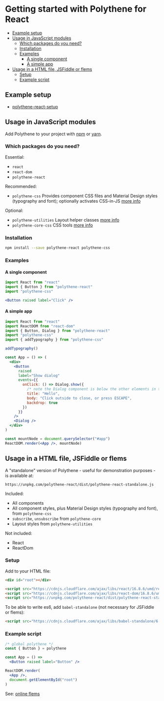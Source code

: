 # Getting started with Polythene for React

<!-- MarkdownTOC autolink="true" autoanchor="true" bracket="round" levels="1,2,3" -->

- [Example setup](#example-setup)
- [Usage in JavaScript modules](#usage-in-javascript-modules)
  - [Which packages do you need?](#which-packages-do-you-need)
  - [Installation](#installation)
  - [Examples](#examples)
    - [A single component](#a-single-component)
    - [A simple app](#a-simple-app)
- [Usage in a HTML file, JSFiddle or flems](#usage-in-a-html-file-jsfiddle-or-flems)
  - [Setup](#setup)
  - [Example script](#example-script)

<!-- /MarkdownTOC -->

<a id="example-setup"></a>
## Example setup

* [polythene-react-setup](https://github.com/ArthurClemens/polythene-react-setup)


<a id="usage-in-javascript-modules"></a>
## Usage in JavaScript modules

Add Polythene to your project with [npm](https://www.npmjs.com) or [yarn](https://yarnpkg.com/).

<a id="which-packages-do-you-need"></a>
### Which packages do you need?

Essential:

* `react`
* `react-dom`
* `polythene-react`

Recommended:

* `polythene-css` Provides component CSS files and Material Design styles (typography and font); optionally activates CSS-in-JS [more info](css.md)

Optional:

* `polythene-utilities` Layout helper classes [more info](packages/polythene-utilities.md)
* `polythene-core-css` CSS tools [more info](packages/polythene-core-css.md)


<a id="installation"></a>
### Installation

```bash
npm install --save polythene-react polythene-css
```

<a id="examples"></a>
### Examples

#### A single component

```jsx
import React from "react"
import { Button } from "polythene-react"
import "polythene-css"

<Button raised label="Click" />
```


#### A simple app

```jsx
import React from "react"
import ReactDOM from "react-dom"
import { Button, Dialog } from "polythene-react"
import "polythene-css"
import { addTypography } from "polythene-css"

addTypography()

const App = () => (
  <div>
    <Button
      raised
      label="Show dialog"
      events={{
        onClick: () => Dialog.show({
          /* note the Dialog component is below the other elements in the app */
          title: "Hello",
          body: "Click outside to close, or press ESCAPE",
          backdrop: true
        })
      }}
    />
    <Dialog />
  </div>
)

const mountNode = document.querySelector("#app")
ReactDOM.render(<App />, mountNode)
```

<a id="usage-in-a-html-file-or-jsfiddle"></a>
## Usage in a HTML file, JSFiddle or flems

A "standalone" version of Polythene - useful for demonstration purposes - is available at:

```
https://unpkg.com/polythene-react/dist/polythene-react-standalone.js
```

Included:

* All components
* All component styles, plus Material Design styles (typography and font), from `polythene-css`
* `subscribe`, `unsubscribe` from `polythene-core`
* Layout styles from `polythene-utilities`

Not included:

* React
* ReactDom

<a id="setup"></a>
### Setup

Add to your HTML file:

```html
<div id="root"></div>

<script src="https://cdnjs.cloudflare.com/ajax/libs/react/16.8.6/umd/react.production.min.js"></script>
<script src="https://cdnjs.cloudflare.com/ajax/libs/react-dom/16.8.6/umd/react-dom.production.min.js"></script>
<script src="https://unpkg.com/polythene-react/dist/polythene-react-standalone.js"></script>
```

To be able to write es6, add `babel-standalone` (not necessary for JSFiddle or flems):

```html
<script src="https://cdnjs.cloudflare.com/ajax/libs/babel-standalone/6.26.0/babel.min.js"></script>
```

<a id="example-script"></a>
### Example script

```jsx
/* global polythene */
const { Button } = polythene

const App = () =>
  <Button raised label="Button" />

ReactDOM.render(
  <App />,
  document.getElementById("root")
)
```


See: [online flems](https://flems.io/#0=N4IgZglgNgpgziAXAbVAOwIYFsZJAOgAsAXLKEAGhAGMB7NYmBvAHjmoCcIAHYgAjgdqAXgA6IEsW5xEAelkYOxQgFchsHGjj4A5hGUqARvgi0FcODGJxZ3WlACeypjFlxiGNABMMUeq7tHZzQYAFoOGAxqYlt7J0IXcMjo0PdPHz8Q-AArOHEAPhY3Th5ifNE0NhLeASExCWIpGXlFA3UYTW09A2NTc0trWKCEkLcPb19-IfjE6gtp4LC5uFTxjP8cvJBC4q5ecsr2Pf5BEXFJaTlZai80Ta8YKAgANw58EJi0bixZCKjicK0FSMDihLy0LAAAQArPgAAz4ACMshUWC8v2SAI4QJBYIh+CwEDuuQKRSOpQOFRYXhefAgXnq2NoxFJshpz3ylBAllg0VMWjwABZEIiAMyhYUAThAAF8KOhsLhEARcly6AwmMQ8Or3HxgHwAELA4j0PgyvjCPiBGYhCoVHX8ACC3G4Fr4AAoAJQWg58PgsI2NU0cDAQSxePhQDCGR71QMmtDiPiySloABKmIAIgB5ACy+Ai3hgHHdFT9LGdrpTFDLfHB1FRmt0VgAohpNQaHABJLylkBMlkgT0VT1qiHcaDFvCGaOPLk8mB8+gIZUADhFsvlIEwODw+GWY41zGVsoAulQnmgANYr1DbxV4P7RfAPZ6PWjfJuqqhqcjKi7NCiXxXjo+4Qhi-womiEHPq+76fgwmxcsQDjcEq3LVFqcoKruypPgC4JYC+MBvn4CHEEhP4cH+DRNFcKjAaBdA-PheI-Ki6KsYRxGkR+mgUd+IAoWheDkrwZ4ykAA)


